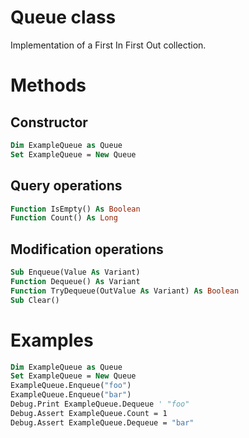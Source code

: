 # Queue class
Implementation of a First In First Out collection.
# Methods
## Constructor
```vb
Dim ExampleQueue as Queue
Set ExampleQueue = New Queue
```
## Query operations
```vb
Function IsEmpty() As Boolean
Function Count() As Long
```
## Modification operations
```vb
Sub Enqueue(Value As Variant)
Function Dequeue() As Variant
Function TryDequeue(OutValue As Variant) As Boolean
Sub Clear()
```
# Examples
```vb
Dim ExampleQueue as Queue
Set ExampleQueue = New Queue
ExampleQueue.Enqueue("foo")
ExampleQueue.Enqueue("bar")
Debug.Print ExampleQueue.Dequeue ' "foo"
Debug.Assert ExampleQueue.Count = 1
Debug.Assert ExampleQueue.Dequeue = "bar"
```